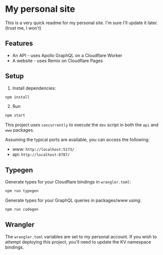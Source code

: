 # My personal site

This is a very quick readme for my personal site. I'm sure I'll update it later. (trust me, I won't)

## Features

- An API - uses Apollo GraphQL on a Cloudflare Worker
- A website - uses Remix on Cloudflare Pages

## Setup

1. Install dependencies:

```sh
npm install
```

2. Run

```sh
npm start
```

This project uses `concurrently` to execute the `dev` script in both the `api` and `www` packages.

Assuming the typical ports are available, you can access the following:

- www: `http://localhost:5173/`
- api: `http://localhost:8787/`

## Typegen

Generate types for your Cloudflare bindings in `wrangler.toml`:

```sh
npm run typegen
```

Generate types for your GraphQL queries in packages/www using:

```sh
npm run codegen
```

## Wrangler

The `wrangler.toml` variables are set to my personal account. If you wish to attempt deploying this project, you'll need to update the KV namespace bindings.
